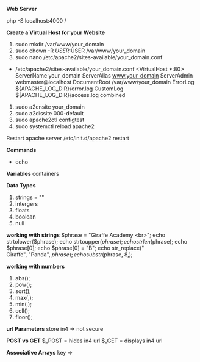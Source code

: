**Web Server**

php -S localhost:4000 /

**Create a Virtual Host for your Website**

1. sudo mkdir /var/www/your_domain
2. sudo chown -R $USER:$USER /var/www/your_domain
3. sudo nano /etc/apache2/sites-available/your_domain.conf

- /etc/apache2/sites-available/your_domain.conf
  <VirtualHost \*:80>
  ServerName your_domain
  ServerAlias www.your_domain
  ServerAdmin webmaster@localhost
  DocumentRoot /var/www/your_domain
  ErrorLog ${APACHE_LOG_DIR}/error.log
  CustomLog ${APACHE_LOG_DIR}/access.log combined
  </VirtualHost>

1. sudo a2ensite your_domain
2. sudo a2dissite 000-default
3. sudo apache2ctl configtest
4. sudo systemctl reload apache2

Restart apache server
/etc/init.d/apache2 restart

**Commands**

- echo

**Variables**
containers

**Data Types**
1. strings = ""
2. intergers
3. floats
4. boolean
5. null

**working with strings**
 $phrase = "Giraffe Academy <br>";
 echo strtolower($phrase);
 echo strtoupper($phrase);
 echo strlen($phrase);
 echo $phrase[0];
 echo $phrase[0] = "B";
 echo str_replace("<br>Giraffe", "Panda", $phrase);
 echo substr($phrase, 8,);

**working with numbers**
1. abs();
2. pow();
3. sqrt();
4. max(,);
5. min(,);
6. cell();
7. floor();

**url Parameters**
store in4 => not secure

**POST vs GET**
$_POST = hides in4 url
$_GET = displays in4 url

 **Associative Arrays**
 key =>